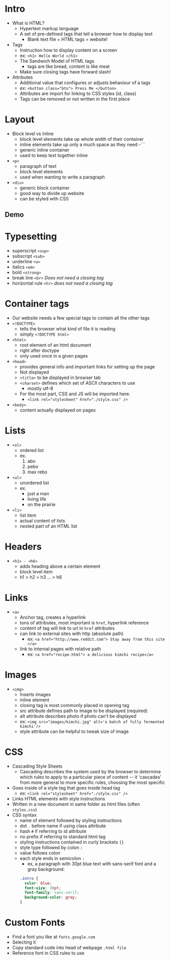 # Intro
- What is HTML?
  - Hypertext markup language
  - A set of pre-defined tags that tell a browser how to display text
    - Blank text file + HTML tags = website!
- Tags
  - Instruction how to display content on a screen
  - ex: `<h1> Hello World </h1>`
  - The Sandwich Model of HTML tags
    - tags are like bread, content is like meat
  - Make sure closing tags have forward slash!
- Attributes
  - Additional value that configures or adjusts behaviour of a tags
  - ex: `<button class="btn"> Press Me </button>`
  - Attributes are import for linking to CSS styles (id, class)
  - Tags can be removed or not written in the first place

# Layout
- Block level vs Inline
  - block level elements take up whole width of their container
  - inline elements take up only a much space as they need
-`<span>``
  - generic inline container
  - used to keep text together inline
- `<p>`
  - paragraph of text
  - block level elements
  - used when wanting to write a paragraph
- ``<div>``
  - generic block container
  - good way to divide up website
  - can be styled with CSS

## Demo

# Typesetting
- superscript ``<sup>``
- subscript ``<sub>``
- underline ``<u>``
- italics ``<em>``
- bold ``<strong>``
- break line ``<br>`` *Does not need a closing tag*
- horizontal rule ``<hr>`` *does not need a closing tag*

# Container tags
- Our website needs a few special tags to contain all the other tags
- ``<!DOCTYPE>``
  - tells the browser what kind of file it is reading
  - simply `<!DOCTYPE html>`
- ``<html>``
  - root element of an html document
  - right after doctype
  - only used once in a given pages
- ``<head>``
  - provides general info and important links for setting up the page
  - Not displayed
  - ``<title>`` to be displayed in browser tab
  - ``<charset>`` defines which set of ASCII characters to use
    - mostly utf-8
  - For the most part, CSS and JS will be imported here:
    - `<link rel="stylesheet" href="./style.css" />`
- ``<body>``
  - content actually displayed on pages


# Lists
- ``<ol>``
  - ordered list
  - ex.
    1. abo
    2. pebo
    3. max rebo
- ``<ul>``
  - unordered list
  - ex.
    - just a man
    - living life
    - on the prairie
- ``<li>``
  - list item
  - actual content of lists
  - nested part of an HTML list

# Headers
- `<h1> - <h6>`
  - adds heading above a certain element
  - block level item
  - h1 > h2 > h3 ... > h6

# Links
- ``<a>``
  - Anchor tag, creates a hyperlink
  - tons of attributes, most important is `href`, hyperlink reference
  - content of tag will link to url in `href` attributes
  - can link to external sites with http (absolute path)
    - ex: `<a href="http://www.reddit.com"> Stay away from this site </a>`
  - link to internal pages with relative path
    - ex: `<a href="recipe.html"> a delicious kimchi recipe</a>`
# Images
- `<img>`
  - Inserts images
  - inline element
  - closing tag is most commonly placed in opening tag
  - src attribute defines path to image to be displayed (required)
  - alt attribute describes photo if photo can't be displayed
  - ex: `<img src="images/kimchi.jpg" alt='a batch of fully fermented kimchi'/>`
  - style attribute can be helpful to tweak size of image

# CSS
- Cascading Style Sheets
  - Cascading describes the system used by the browser to determine which rules to apply to a particular piece of content -- it 'cascades' from more general to more specific rules, choosing the most specific
- Goes inside of a style tag that goes inside head tag
  - ex: `<link rel="stylesheet" href="./style.css" />`
- Links HTML elements with style instructions
- Written in a new document in same folder as html files (often `styles.css`)
- CSS syntax
  - name of element followed by styling instructions
  - dot `.`  before name if using class attribute
  - hash `#` if referring to id attribute
  - no prefix if referring to standard html tag
  - styling instructions contained in curly brackets `{}`
  - style type followed by colon `:`
  - value follows colon
  - each style ends in semicolon `:`
    - ex, a paragraph with 30pt blue text with sans-serif font and a gray background:
    ```CSS
    .intro {
      color: blue;
      font-size: 30pt;
      font-family: sans-serif;
      background-color: gray;
    }
    ```

# Custom Fonts
- Find a font you like at `fonts.google.com`
- Selecting it
- Copy standard code into head of webpage `.html file`
- Reference font in CSS rules to use
